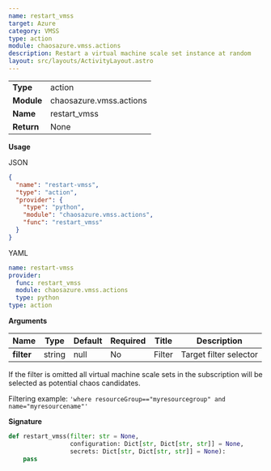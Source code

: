 ```yaml
---
name: restart_vmss
target: Azure
category: VMSS
type: action
module: chaosazure.vmss.actions
description: Restart a virtual machine scale set instance at random
layout: src/layouts/ActivityLayout.astro
---
```


|            |                         |
| ---------- | ----------------------- |
| **Type**   | action                  |
| **Module** | chaosazure.vmss.actions |
| **Name**   | restart_vmss            |
| **Return** | None                    |

**Usage**

JSON

```json
{
  "name": "restart-vmss",
  "type": "action",
  "provider": {
    "type": "python",
    "module": "chaosazure.vmss.actions",
    "func": "restart_vmss"
  }
}
```

YAML

```yaml
name: restart-vmss
provider:
  func: restart_vmss
  module: chaosazure.vmss.actions
  type: python
type: action
```

**Arguments**

| Name       | Type   | Default | Required | Title  | Description            |
| ---------- | ------ | ------- | -------- | ------ | ---------------------- |
| **filter** | string | null    | No       | Filter | Target filter selector |

If the filter is omitted all virtual machine scale sets in the subscription will be selected as potential chaos candidates.

Filtering example: `'where resourceGroup=="myresourcegroup" and name="myresourcename"'`

**Signature**

```python
def restart_vmss(filter: str = None,
                 configuration: Dict[str, Dict[str, str]] = None,
                 secrets: Dict[str, Dict[str, str]] = None):
    pass
```

